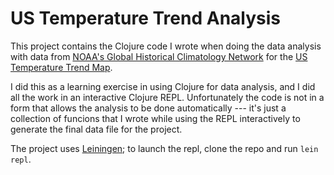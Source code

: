 # US Temperature Trend Analysis

This project contains the Clojure code I wrote when doing the data
analysis with data from
[NOAA's Global Historical Climatology Network](https://www.ncdc.noaa.gov/data-access/land-based-station-data/land-based-datasets/global-historical-climatology-network-ghcn)
for the
[US Temperature Trend Map](http://github.com/embeepea/us-temperature-trend-map).

I did this as a learning exercise in using Clojure for data analysis,
and I did all the work in an interactive Clojure REPL.  Unfortunately
the code is not in a form that allows the analysis to be done
automatically --- it's just a collection of funcions that I wrote
while using the REPL interactively to generate the final data file for
the project.

The project uses [Leiningen](leiningen.org); to launch the repl, clone
the repo and run `lein repl`.
